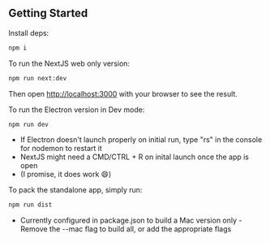 ## Getting Started

Install deps:
```bash
npm i
```

To run the NextJS web only version:
```bash
npm run next:dev
```
Then open [http://localhost:3000](http://localhost:3000) with your browser to see the result.


To run the Electron version in Dev mode:
```bash
npm run dev
```
* If Electron doesn't launch properly on initial run, type "rs" in the console for nodemon to restart it
* NextJS might need a CMD/CTRL + R on inital launch once the app is open
* (I promise, it does work  😄)


To pack the standalone app, simply run:
```bash
npm run dist
```
* Currently configured in package.json to build a Mac version only  -  Remove the --mac flag to build all, or add the appropriate flags
